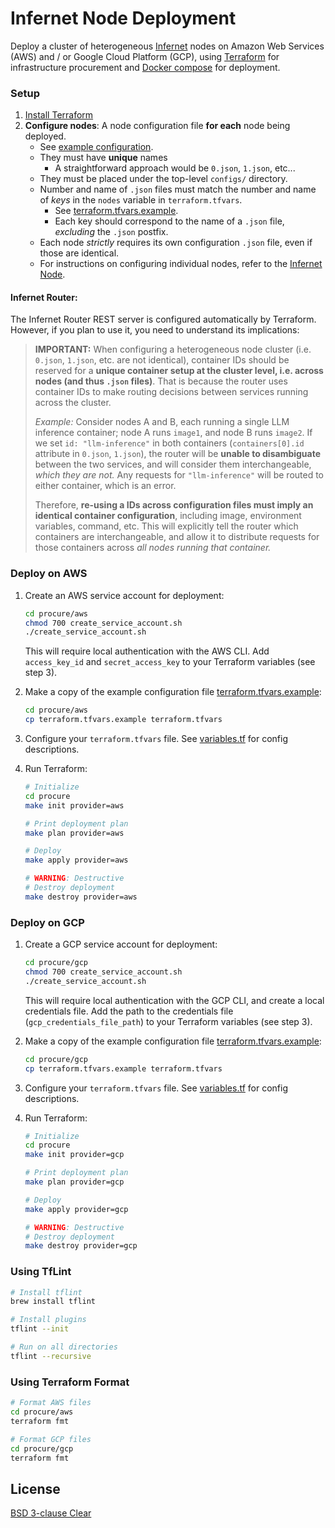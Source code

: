 # Infernet Node Deployment

Deploy a cluster of heterogeneous [Infernet](https://github.com/ritual-net/infernet-node) nodes on Amazon Web Services (AWS) and / or Google Cloud Platform (GCP), using [Terraform](https://www.terraform.io/) for infrastructure procurement and [Docker compose](https://docs.docker.com/compose/) for deployment.


### Setup
1. [Install Terraform](https://developer.hashicorp.com/terraform/install)
2. **Configure nodes**: A node configuration file **for each** node being deployed.
    - See [example configuration](configs/0.json.example).
    - They must have **unique** names
        - A straightforward approach would be `0.json`, `1.json`, etc...
    - They must be placed under the top-level `configs/` directory.
    - Number and name of `.json` files must match the number and name of *keys* in the `nodes` variable in `terraform.tfvars`.
        - See [terraform.tfvars.example](./procure/aws/terraform.tfvars.example).
        - Each key should correspond to the name of a `.json` file, *excluding* the `.json` postfix.
    - Each node *strictly* requires its own configuration `.json` file, even if those are identical.
    - For instructions on configuring individual nodes, refer to the [Infernet Node](https://github.com/ritual-net/infernet-node).

#### Infernet Router:
The Infernet Router REST server is configured automatically by Terraform. However, if you plan to use it, you need to understand its implications:
> **IMPORTANT:** When configuring a heterogeneous node cluster (i.e. `0.json`, `1.json`, etc. are not identical), container IDs should be reserved for a **unique container setup at the cluster level, i.e. across nodes (and thus `.json` files)**. That is because the router uses container IDs to make routing decisions between services running across the cluster.
>
> _Example:_ Consider nodes A and B, each running a single LLM inference container; node A runs `image1`, and node B runs `image2`. If we set `id: "llm-inference"` in both containers (`containers[0].id` attribute in `0.json`, `1.json`), the router will be **unable to disambiguate** between the two services, and will consider them interchangeable, _which they are not._ Any requests for `"llm-inference"` will be routed to either container, which is an error.
>
> Therefore, **re-using a IDs across configuration files must imply an identical container configuration**, including image, environment variables, command, etc. This will explicitly tell the router which containers are interchangeable, and allow it to distribute requests for those containers across _all nodes running that container._

### Deploy on AWS

1. Create an AWS service account for deployment:
    ```bash
    cd procure/aws
    chmod 700 create_service_account.sh
    ./create_service_account.sh
    ```
    This will require local authentication with the AWS CLI. Add `access_key_id` and `secret_access_key` to your Terraform variables (see step 3).

2. Make a copy of the example configuration file [terraform.tfvars.example](procure/aws/terraform.tfvars.example):
    ```bash
    cd procure/aws
    cp terraform.tfvars.example terraform.tfvars
    ```

3. Configure your `terraform.tfvars` file. See [variables.tf](procure/aws/variables.tf) for config descriptions.

4. Run Terraform:
    ```bash
    # Initialize
    cd procure
    make init provider=aws

    # Print deployment plan
    make plan provider=aws

    # Deploy
    make apply provider=aws

    # WARNING: Destructive
    # Destroy deployment
    make destroy provider=aws
    ```

### Deploy on GCP


1. Create a GCP service account for deployment:
    ```bash
    cd procure/gcp
    chmod 700 create_service_account.sh
    ./create_service_account.sh
    ```
    This will require local authentication with the GCP CLI, and create a local credentials file. Add the path to the credentials file (`gcp_credentials_file_path`) to your Terraform variables (see step 3).

2. Make a copy of the example configuration file [terraform.tfvars.example](procure/gcp/terraform.tfvars.example):
    ```bash
    cd procure/gcp
    cp terraform.tfvars.example terraform.tfvars
    ```
3. Configure your `terraform.tfvars` file. See [variables.tf](procure/gcp/variables.tf) for config descriptions.

4. Run Terraform:
    ```bash
    # Initialize
    cd procure
    make init provider=gcp

    # Print deployment plan
    make plan provider=gcp

    # Deploy
    make apply provider=gcp

    # WARNING: Destructive
    # Destroy deployment
    make destroy provider=gcp
    ```

### Using TfLint

```bash
# Install tflint
brew install tflint

# Install plugins
tflint --init

# Run on all directories
tflint --recursive
```

### Using Terraform Format
```bash
# Format AWS files
cd procure/aws
terraform fmt

# Format GCP files
cd procure/gcp
terraform fmt
```

## License

[BSD 3-clause Clear](./LICENSE)
